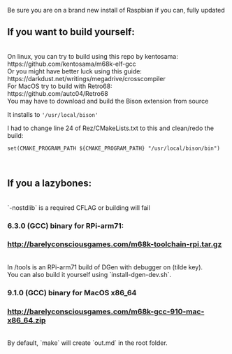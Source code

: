 Be sure you are on a brand new install of Raspbian if you can, fully updated<br>
## If you want to build yourself:<br>
<br>
On linux, you can try to build using this repo by kentosama:<br>
https://github.com/kentosama/m68k-elf-gcc<br>
Or you might have better luck using this guide:<br>
https://darkdust.net/writings/megadrive/crosscompiler<br>
For MacOS try to build with Retro68:<br>
https://github.com/autc04/Retro68<br>
You may have to download and build the Bison extension from source<br>

It installs to `'/usr/local/bison'`

I had to change line 24 of Rez/CMakeLists.txt to this and clean/redo the build:<br>

`set(CMAKE_PROGRAM_PATH ${CMAKE_PROGRAM_PATH} "/usr/local/bison/bin")`

<br>

## If you a lazybones:<br>

<br>
`-nostdlib` is a required CFLAG or building will fail <br>

### 6.3.0 (GCC) binary for RPi-arm71:<br>

### http://barelyconsciousgames.com/m68k-toolchain-rpi.tar.gz <br>

<br>
In /tools is an RPi-arm71 build of DGen with debugger on (tilde key).<br>
You can also build it yourself using `install-dgen-dev.sh`.<br>

### 9.1.0 (GCC) binary for MacOS x86_64<br>

### http://barelyconsciousgames.com/m68k-gcc-910-mac-x86_64.zip <br>

<br>
By default, `make` will create `out.md` in the root folder.<br>
